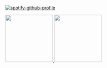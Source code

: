 [![spotify-github-profile](https://spotify-github-profile.vercel.app/api/view?uid=mzi68gazk3mhyo3cqlll62466&cover_image=false&theme=default&show_offline=false&background_color=121212&bar_color=4e954b&bar_color_cover=false)](https://github.com/kittinan/spotify-github-profile)


  <a href="https://github.com/bejz">
    <img height="150em" src="https://github-readme-stats.vercel.app/api?username=bejz&count_private=true&include_all_commits=true&show_icons=true&theme=dark&hide_border=false&show_owner=true"/>
    <img height="150em" src="https://github-readme-stats.vercel.app/api/top-langs/?username=bejz&theme=dark&hide_border=false&&layout=compact"/>
  </a>
  <p align="center">
    <a href="https://github.com/bejz">
</p><br>





